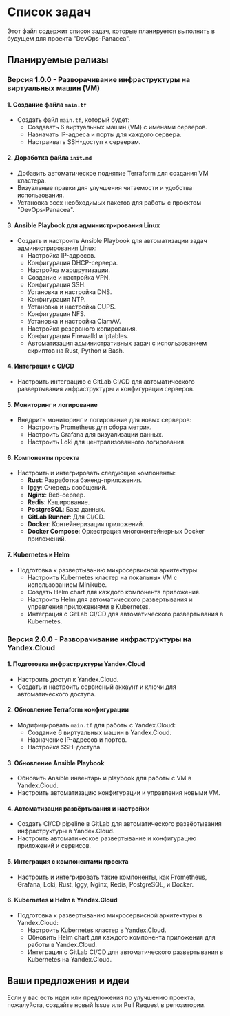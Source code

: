# Список задач

Этот файл содержит список задач, которые планируется выполнить в будущем для проекта "DevOps-Panacea".

## Планируемые релизы

### Версия 1.0.0 - Разворачивание инфраструктуры на виртуальных машин (VM)

#### 1. Создание файла `main.tf`
- Создать файл `main.tf`, который будет:
  - Создавать 6 виртуальных машин (VM) с именами серверов.
  - Назначать IP-адреса и порты для каждого сервера.
  - Настраивать SSH-доступ к серверам.

#### 2. Доработка файла `init.md`
- Добавить автоматическое поднятие Terraform для создания VM кластера.
- Визуальные правки для улучшения читаемости и удобства использования.
- Установка всех необходимых пакетов для работы с проектом "DevOps-Panacea".

#### 3. Ansible Playbook для администрирования Linux
- Создать и настроить Ansible Playbook для автоматизации задач администрирования Linux:
  - Настройка IP-адресов.
  - Конфигурация DHCP-сервера.
  - Настройка маршрутизации.
  - Создание и настройка VPN.
  - Конфигурация SSH.
  - Установка и настройка DNS.
  - Конфигурация NTP.
  - Установка и настройка CUPS.
  - Конфигурация NFS.
  - Установка и настройка ClamAV.
  - Настройка резервного копирования.
  - Конфигурация Firewalld и Iptables.
  - Автоматизация административных задач с использованием скриптов на Rust, Python и Bash.

#### 4. Интеграция с CI/CD
- Настроить интеграцию с GitLab CI/CD для автоматического развертывания инфраструктуры и конфигурации серверов.

#### 5. Мониторинг и логирование
- Внедрить мониторинг и логирование для новых серверов:
  - Настроить Prometheus для сбора метрик.
  - Настроить Grafana для визуализации данных.
  - Настроить Loki для централизованного логирования.

#### 6. Компоненты проекта
- Настроить и интегрировать следующие компоненты:
  - **Rust**: Разработка бэкенд-приложения.
  - **Iggy**: Очередь сообщений.
  - **Nginx**: Веб-сервер.
  - **Redis**: Кэширование.
  - **PostgreSQL**: База данных.
  - **GitLab Runner**: Для CI/CD.
  - **Docker**: Контейнеризация приложений.
  - **Docker Compose**: Оркестрация многоконтейнерных Docker приложений.

#### 7. Kubernetes и Helm
- Подготовка к развертыванию микросервисной архитектуры:
  - Настроить Kubernetes кластер на локальных VM с использованием Minikube.
  - Создать Helm chart для каждого компонента приложения.
  - Настроить Helm для автоматического развертывания и управления приложениями в Kubernetes.
  - Интеграция с GitLab CI/CD для автоматического развертывания в Kubernetes.

### Версия 2.0.0 - Разворачивание инфраструктуры на Yandex.Cloud

#### 1. Подготовка инфраструктуры Yandex.Cloud
- Настроить доступ к Yandex.Cloud.
- Создать и настроить сервисный аккаунт и ключи для автоматического доступа.

#### 2. Обновление Terraform конфигурации
- Модифицировать `main.tf` для работы с Yandex.Cloud:
  - Создание 6 виртуальных машин в Yandex.Cloud.
  - Назначение IP-адресов и портов.
  - Настройка SSH-доступа.

#### 3. Обновление Ansible Playbook
- Обновить Ansible инвентарь и playbook для работы с VM в Yandex.Cloud.
- Настроить автоматизацию конфигурации и управления новыми VM.

#### 4. Автоматизация развёртывания и настройки
- Создать CI/CD pipeline в GitLab для автоматического развёртывания инфраструктуры в Yandex.Cloud.
- Настроить автоматическое развертывание и конфигурацию приложений и сервисов.

#### 5. Интеграция с компонентами проекта
- Настроить и интегрировать такие компоненты, как Prometheus, Grafana, Loki, Rust, Iggy, Nginx, Redis, PostgreSQL, и Docker.

#### 6. Kubernetes и Helm в Yandex.Cloud
- Подготовка к развертыванию микросервисной архитектуры в Yandex.Cloud:
  - Настроить Kubernetes кластер в Yandex.Cloud.
  - Обновить Helm chart для каждого компонента приложения для работы в Yandex.Cloud.
  - Интеграция с GitLab CI/CD для автоматического развертывания в Kubernetes на Yandex.Cloud.

## Ваши предложения и идеи

Если у вас есть идеи или предложения по улучшению проекта, пожалуйста, создайте новый Issue или Pull Request в репозитории.

